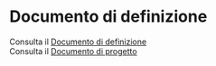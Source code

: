 # Documento di definizione
Consulta il [Documento di definizione](/01-definizione/README.md)
</br>
Consulta il [Documento di progetto](/02-progetto/README.md)
